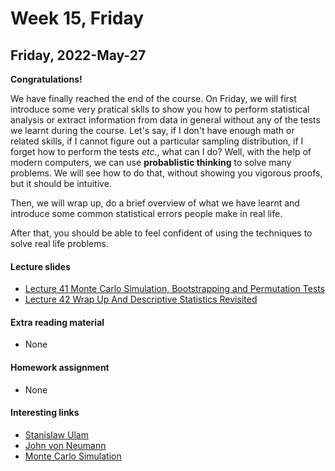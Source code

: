 # Week 15, Friday


## Friday, 2022-May-27
__Congratulations!__

We have finally reached the end of the course. On Friday, we will first introduce some very pratical sklls to show you how to perform statistical analysis or extract information from data in general without any of the tests we learnt during the course. Let's say, if I don't have enough math or related skills, if I cannot figure out a particular sampling distribution, if I forget how to perform the tests _etc._, what can I do? Well, with the help of modern computers, we can use __probablistic thinking__ to solve many problems. We will see how to do that, without showing you vigorous proofs, but it should be intuitive.

Then, we will wrap up, do a brief overview of what we have learnt and introduce some common statistical errors people make in real life.

After that, you should be able to feel confident of using the techniques to solve real life problems.

#### Lecture slides
- [Lecture 41 Monte Carlo Simulation, Bootstrapping and Permutation Tests](/lecture_slides/Lecture_41_Monte_Carlo_Simulation_Bootstrapping_Permutation_Tests_handout.pdf)
- [Lecture 42 Wrap Up And Descriptive Statistics Revisited](/lecture_slides/Lecture_42_Wrap_Up_And_Descriptive_Statistics_Revisited_handout.pdf)

#### Extra reading material
- None

#### Homework assignment
- None

#### Interesting links
- [Stanislaw Ulam](http://en.wikipedia.org/wiki/Stanislaw_Ulam)
- [John von Neumann](http://en.wikipedia.org/wiki/John_von_Neumann)
- [Monte Carlo Simulation](http://en.wikipedia.org/wiki/Monte_Carlo_method)

